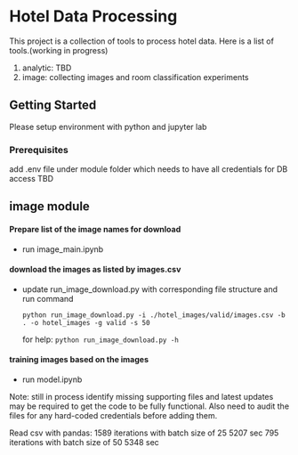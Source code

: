 # Hotel Data Processing

This project is a collection of tools to process hotel data. Here is a list of tools.(working in progress)
1. analytic: TBD
2. image: collecting images and room classification experiments


## Getting Started

Please setup environment with python and jupyter lab


### Prerequisites

add .env file under module folder which needs to have all credentials for DB access
TBD

## image module
#### Prepare list of the image names for download
- run image_main.ipynb
#### download the images as listed by images.csv
- update run_image_download.py with corresponding file structure and run command
  
  ```python run_image_download.py -i ./hotel_images/valid/images.csv -b . -o hotel_images -g valid -s 50```
  
  for help: ```python run_image_download.py -h ```

#### training images based on the images
- run model.ipynb



Note: still in process identify missing supporting files and latest updates may be required to get the code to be fully functional.
Also need to audit the files for any hard-coded credentials before adding them.

Read csv with pandas: 
1589 iterations with batch size of 25 5207 sec 
795 iterations with batch size of 50 5348 sec
